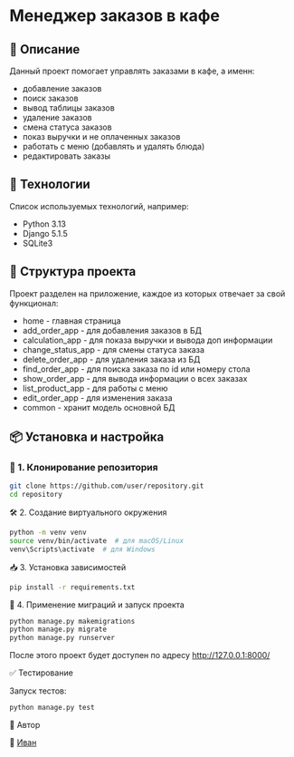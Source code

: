 # Менеджер заказов в кафе

## 📌 Описание
Данный проект помогает управлять заказами в кафе, а именн:
- добавление заказов
- поиск заказов
- вывод таблицы заказов
- удаление заказов
- смена статуса заказов
- показ выручки и не оплаченных заказов
- работать с меню (добавлять и удалять блюда)
- редактировать заказы

## 🚀 Технологии
Список используемых технологий, например:
- Python 3.13
- Django 5.1.5
- SQLite3

## 📂 Структура проекта
Проект разделен на приложение, каждое из которых отвечает за свой функционал:

- home - главная страница
- add_order_app - для добавления заказов в БД
- calculation_app - для показа выручки и вывода доп информации
- change_status_app - для смены статуса заказа
- delete_order_app - для удаления заказа из БД
- find_order_app - для поиска заказа по id или номеру стола
- show_order_app - для вывода информации о всех заказах
- list_product_app - для работы с меню
- edit_order_app - для изменения заказа
- common - хранит модель основной БД

## 📦 Установка и настройка

### 🔧 1. Клонирование репозитория
```bash
git clone https://github.com/user/repository.git
cd repository
```

🛠 2. Создание виртуального окружения
```bash
python -m venv venv
source venv/bin/activate  # для macOS/Linux
venv\Scripts\activate  # для Windows
```

📥 3. Установка зависимостей
```bash
pip install -r requirements.txt
```

🚀 4. Применение миграций и запуск проекта
```bash
python manage.py makemigrations
python manage.py migrate
python manage.py runserver
```
После этого проект будет доступен по адресу http://127.0.0.1:8000/



✅ Тестирование

Запуск тестов:
```bash
python manage.py test
```

📝 Автор

👤 [Иван](https://github.com/krakenivan)
